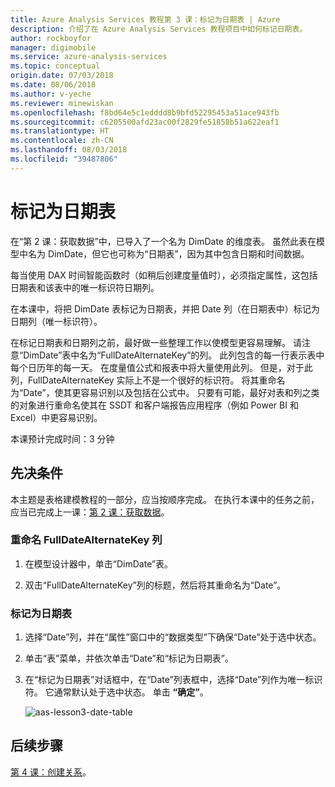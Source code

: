 ```yaml
---
title: Azure Analysis Services 教程第 3 课：标记为日期表 | Azure
description: 介绍了在 Azure Analysis Services 教程项目中如何标记日期表。
author: rockboyfor
manager: digimobile
ms.service: azure-analysis-services
ms.topic: conceptual
origin.date: 07/03/2018
ms.date: 08/06/2018
ms.author: v-yeche
ms.reviewer: minewiskan
ms.openlocfilehash: f8bd64e5c1edddd8b9bfd52295453a51ace943fb
ms.sourcegitcommit: c6205500afd23ac00f2829fe51858b51a622eaf1
ms.translationtype: HT
ms.contentlocale: zh-CN
ms.lasthandoff: 08/03/2018
ms.locfileid: "39487806"
---
```

# <a name="mark-as-date-table"></a>标记为日期表

在“第 2 课：获取数据”中，已导入了一个名为 DimDate 的维度表。 虽然此表在模型中名为 DimDate，但它也可称为“日期表”，因为其中包含日期和时间数据。  

每当使用 DAX 时间智能函数时（如稍后创建度量值时），必须指定属性，这包括日期表和该表中的唯一标识符日期列。

在本课中，将把 DimDate 表标记为日期表，并把 Date 列（在日期表中）标记为日期列（唯一标识符）。  

在标记日期表和日期列之前，最好做一些整理工作以使模型更容易理解。 请注意“DimDate”表中名为“FullDateAlternateKey”的列。 此列包含的每一行表示表中每个日历年的每一天。 在度量值公式和报表中将大量使用此列。 但是，对于此列，FullDateAlternateKey 实际上不是一个很好的标识符。 将其重命名为“Date”，使其更容易识别以及包括在公式中。 只要有可能，最好对表和列之类的对象进行重命名使其在 SSDT 和客户端报告应用程序（例如 Power BI 和 Excel）中更容易识别。 

本课预计完成时间：3 分钟  

## <a name="prerequisites"></a>先决条件  
本主题是表格建模教程的一部分，应当按顺序完成。 在执行本课中的任务之前，应当已完成上一课：[第 2 课：获取数据](../tutorials/aas-lesson-2-get-data.md)。 

### <a name="to-rename-the-fulldatealternatekey-column"></a>重命名 FullDateAlternateKey 列

1.  在模型设计器中，单击“DimDate”表。

2.  双击“FullDateAlternateKey”列的标题，然后将其重命名为“Date”。

### <a name="to-set-mark-as-date-table"></a>标记为日期表  

1.  选择“Date”列，并在“属性”窗口中的“数据类型”下确保“Date”处于选中状态。  

2.  单击“表”菜单，并依次单击“Date”和“标记为日期表”。  

3.  在“标记为日期表”对话框中，在“Date”列表框中，选择“Date”列作为唯一标识符。 它通常默认处于选中状态。 单击 **“确定”**。 

    ![aas-lesson3-date-table](../tutorials/media/aas-lesson3-date-table.png)

## <a name="whats-next"></a>后续步骤
[第 4 课：创建关系](../tutorials/aas-lesson-4-create-relationships.md)。

<!--Update_Description: update meta properties -->